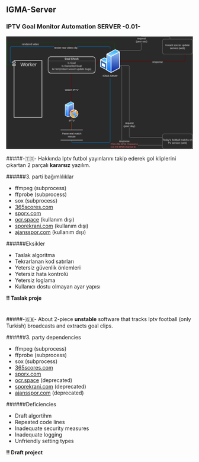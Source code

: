 ## IGMA-Server 
### IPTV Goal Monitor Automation SERVER -0.01-


![IGMA](assets/IGMA1.png)

#####-🇹🇷- Hakkında
Iptv futbol yayınlarını takip ederek gol kliplerini çıkartan 2 parçalı **kararsız** yazılım.




######3. parti bağımlılıklar
* ffmpeg (subprocess)
* ffprobe (subprocess)
* sox (subprocess)
* [365scores.com](https://365scores.com/)
* [sporx.com](https://www.sporx.com)
* [ocr.space](https://ocr.space) (kullanım dışı)
* [sporekrani.com](https://www.sporekrani.com/) (kullanım dışı)
* [ajansspor.com](https://ajansspor.com/spor-ekrani) (kullanım dışı)


######Eksikler
* Taslak algoritma
* Tekrarlanan kod satırları
* Yetersiz güvenlik önlemleri
* Yetersiz hata kontrolü
* Yetersiz loglama
* Kullanıcı dostu olmayan ayar yapısı

**!! Taslak proje**
#

#####-🇬🇧- About
2-piece **unstable** software that tracks Iptv football (only Turkish) broadcasts and extracts goal clips.

######3. party dependencies
* ffmpeg (subprocess)
* ffprobe (subprocess)
* sox (subprocess)
* [365scores.com](https://365scores.com/)
* [sporx.com](https://www.sporx.com)
* [ocr.space](https://ocr.space) (deprecated)
* [sporekrani.com](https://www.sporekrani.com/) (deprecated)
* [ajansspor.com](https://ajansspor.com/spor-ekrani) (deprecated)

######Deficiencies
* Draft algortihm
* Repeated code lines
* Inadequate security measures
* Inadequate logging
* Unfriendly setting types


**!! Draft project**